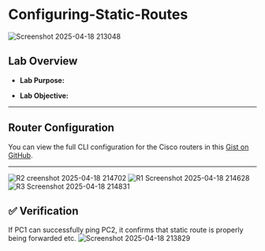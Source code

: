 # Configuring-Static-Routes

![Screenshot 2025-04-18 213048](https://github.com/user-attachments/assets/3d23f7ed-cb46-4da5-9803-e877fe6a6f13)

## Lab Overview
- **Lab Purpose:**


- **Lab Objective:**


-----

## Router Configuration
You can view the full CLI configuration for the Cisco routers in this [Gist on GitHub](https://gist.github.com/cybererik/671312dbf8936f64d9468071aa3612da).

---



![R2 creenshot 2025-04-18 214702](https://github.com/user-attachments/assets/fb4b0ffb-92bd-4ea5-aa3f-6a9469ad7ac4)
![R1 Screenshot 2025-04-18 214628](https://github.com/user-attachments/assets/f3eefc2e-519d-49d8-954d-d689f1e99166)
![R3 Screenshot 2025-04-18 214831](https://github.com/user-attachments/assets/9864d046-9a0a-43cf-8d01-32df6e55ee9d)




## ✅ Verification
If PC1 can successfully ping PC2, it confirms that static route is properly being forwarded etc.
![Screenshot 2025-04-18 213829](https://github.com/user-attachments/assets/14a628ed-cca0-4486-a23e-a41db820d1e3)
